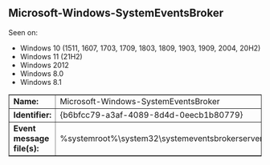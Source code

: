 ## Microsoft-Windows-SystemEventsBroker

Seen on:
* Windows 10 (1511, 1607, 1703, 1709, 1803, 1809, 1903, 1909, 2004, 20H2)
* Windows 11 (21H2)
* Windows 2012
* Windows 8.0
* Windows 8.1

<table border="1" class="docutils">
  <tbody>
    <tr>
      <td><b>Name:</b></td>
      <td>Microsoft-Windows-SystemEventsBroker</td>
    </tr>
    <tr>
      <td><b>Identifier:</b></td>
      <td>{b6bfcc79-a3af-4089-8d4d-0eecb1b80779}</td>
    </tr>
    <tr>
      <td><b>Event message file(s):</b></td>
      <td>%systemroot%\system32\systemeventsbrokerserver.dll</td>
    </tr>
  </tbody>
</table>

&nbsp;

